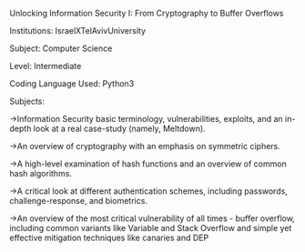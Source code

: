 Unlocking Information Security I: From Cryptography to Buffer Overflows

Institutions: IsraelXTelAvivUniversity

Subject: Computer Science

Level: Intermediate

Coding Language Used: Python3

Subjects:

->Information Security basic terminology, vulnerabilities, exploits, and an in-depth look at a real case-study (namely, Meltdown).

->An overview of cryptography with an emphasis on symmetric ciphers.

->A high-level examination of hash functions and an overview of common hash algorithms.

->A critical look at different authentication schemes, including passwords, challenge-response, and biometrics.

->An overview of the most critical vulnerability of all times - buffer overflow, including common variants like Variable and Stack Overflow and simple yet effective mitigation techniques like canaries and DEP


